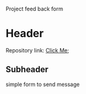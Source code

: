 
Project feed back form 

# Header

Repository link: [Click Me](https://github.com/rebelmind/feedback-form.git);

## Subheader

simple form to send message
